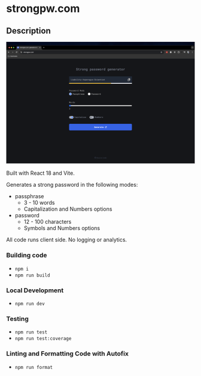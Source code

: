 # strongpw.com

## Description

![strongpw.com](images/strongpw.png?v=3)

Built with React 18 and Vite.

Generates a strong password in the following modes:

- passphrase
  - 3 - 10 words
  - Capitalization and Numbers options
- password
  - 12 - 100 characters
  - Symbols and Numbers options

All code runs client side. No logging or analytics.

### Building code

- `npm i`
- `npm run build`

### Local Development

- `npm run dev`

### Testing

- `npm run test`
- `npm run test:coverage`

### Linting and Formatting Code with Autofix

- `npm run format`

